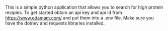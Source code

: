 This is a simple python application that allows you to search for high protein recipies. 
To get started obtain an api key and api id from https://www.edamam.com/ and put them into a .env file.
Make sure you have the dotnev and requests libraries installed. 
